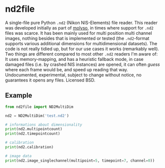 # nd2file

A single-file pure Python `.nd2` (Nikon NIS-Elements) file reader.
This reader was developed initially as part of [molyso](https://github.com/modsim/molyso), in times where support for `.nd2` files was scarce.
It has been mainly used for multi position multi channel images, nothing besides that is implemented or tested (the `.nd2`-format supports various additional dimensions for multidimensional datasets).
The code is not really tidied up, but for our use cases it works (remarkably well).
Two things are different compared to most other `.nd2` readers I'm aware of: It uses memory-mapping, and has a heuristic fallback mode, in case damaged files (i.e. by crashed NIS instances) are opened, it can often *guess* where each frame would be, and speed up reading that way.
Undocumented, experimental, subject to change without notice, no guarantees it opens any files. Licensed BSD. 

## Example

```python
from nd2file import ND2MultiDim

nd2 = ND2MultiDim('test.nd2')

# informations about dimensionality
print(nd2.multipointcount)
print(nd2.timepointcount)

# calibration
print(nd2.calibration)

# image data
print(nd2.image_singlechannel(multipoint=5, timepoint=7, channel=0))
```
